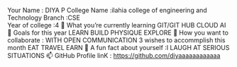 Your Name : DIYA P
College Name :ilahia college of engineering and Technology
Branch :CSE                                              
Year of college :4
🌱 What you’re currently learning
GIT/GIT HUB
CLOUD
AI
🎯 Goals for this year
LEARN
BUILD PHYSIQUE
EXPLORE
👯 How you want to collaborate :  WITH OPEN COMMUNICATION
3 wishes to accommplish this month
EAT
TRAVEL
EARN
💬 A fun fact about yourself :I LAUGH AT SERIOUS SITUATIONS
📫 GitHub Profile linK : https://github.com/diyaaaaaaaaaaaa
